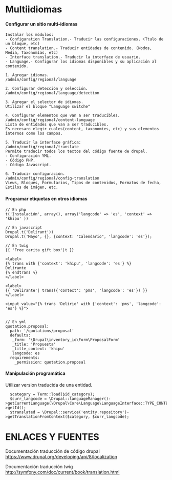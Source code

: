 Multiidiomas
========
#### Configurar un sitio multi-idiomas
```
Instalar los módulos:
- Configuration Translation.- Traducir las configuraciones. (Ttulo de un bloque, etc) 
- Content translation.- Traducir entidades de contenido. (Nodos, Media, Taxonomías, etc)
- Interface translation.- Traducir la interface de usuario.
- Language.- Configurar los idiomas disponibles y su aplicación al contenido.

1. Agregar idiomas.
/admin/config/regional/language

2. Configurar detección y selección.
/admin/config/regional/language/detection

3. Agregar el selector de idiomas.
Utilizar el bloque "Language switche"

4. Configurar elementos que van a ser traducibles.
/admin/config/regional/content-language
Lista de entidades que van a ser traducibles. 
Es necesaro elegir cuales(content, taxonomies, etc) y sus elementos internos como los campos.

5. Traducir la interface gráfica:
/admin/config/regional/translate
Permite traducir todos los textos del código fuente de drupal.
- Configuración YML.
- Código PHP.
- Código Javascript.

6. Traducir configuración.
/admin/config/regional/config-translation
Views, Bloques, Formularios, Tipos de contenidos, Formatos de fecha, Estilos de imágen, etc.
```

#### Programar etiquetas en otros idiomas

```
// En php
t('Instalación', array(), array('langcode' => 'es', 'context' => 'khipu' ))

// En javascript
Drupal.t('Delirant'))
Drupal.t('Mayo', {}, {context: "Calendario", 'langcode': 'es'});

// En twig
{{ 'Free carita gift box'|t }}

<label>
{% trans with {'context': 'khipu', 'langcode': 'es'} %}
Delirante
{% endtrans %}
</label>

<label>
{{ 'Delirante'| trans({'context': 'pms', 'langcode': 'es'}) }}
</label>

<input value="{% trans 'Delirio' with {'context': 'pms', 'langcode': 'es'} %}">


// En yml
quotation.proposal:
  path: '/quotations/proposal'
  defaults:
   _form: '\Drupal\inventory_io\Form\ProposalForm'
   _title: 'Propuesta'
   _title_context: 'khipu'
   langcode: es
  requirements:
    _permission: quotation.proposal
```

#### Manipulación programática
Utilizar version traducida de una entidad.
```
  $category = Term::load($id_category);
  $curr_langcode = \Drupal::languageManager()->getCurrentLanguage(\Drupal\Core\Language\LanguageInterface::TYPE_CONTENT)->getId();
  $translated = \Drupal::service('entity.repository')->getTranslationFromContext($category, $curr_langcode);
```


ENLACES Y FUENTES
=================
Documentación traducción de código drupal
https://www.drupal.org/developing/api/8/localization

Documentación traducción twig
http://symfony.com/doc/current/book/translation.html
